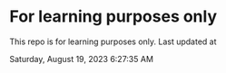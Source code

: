 # For learning purposes only
This repo is for learning purposes only.
Last updated at

Saturday, August 19, 2023 6:27:35 AM

